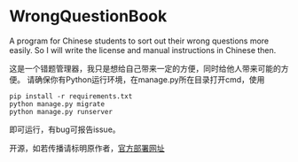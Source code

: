 # WrongQuestionBook
A program for Chinese students to sort out their wrong questions more easily.
So I will write the license and manual instructions in Chinese then.


这是一个错题管理器，我只是想给自己带来一定的方便，同时给他人带来可能的方便。
请确保你有Python运行环境，在manage.py所在目录打开cmd，使用
```
pip install -r requirements.txt
python manage.py migrate
python manage.py runserver
```
即可运行，有bug可报告issue。

开源，如若传播请标明原作者，[官方部署网址](http://wq-book.herokuapp.com)
